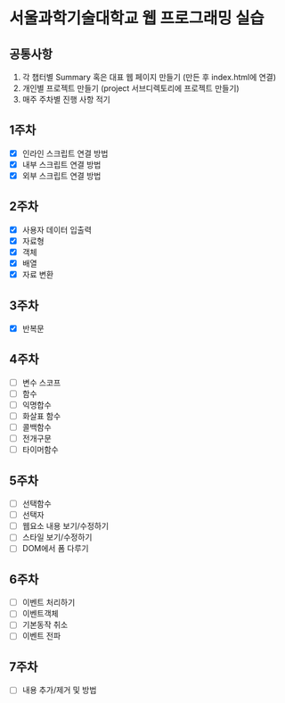 # 서울과학기술대학교 웹 프로그래밍 실습

## 공통사항
1. 각 챕터별 Summary 혹은 대표 웹 페이지 만들기 (만든 후 index.html에 연결)
2. 개인별 프로젝트 만들기 (project 서브디렉토리에 프로젝트 만들기)
3. 매주 주차별 진행 사항 적기

## 1주차
- [x] 인라인 스크립트 연결 방법
- [x] 내부 스크립트 연결 방법
- [x] 외부 스크립트 연결 방법

## 2주차
- [x] 사용자 데이터 입출력
- [x] 자료형
- [x] 객체
- [x] 배열
- [x] 자료 변환

## 3주차
- [x] 반복문

## 4주차
- [ ] 변수 스코프
- [ ] 함수
- [ ] 익명합수
- [ ] 화살표 함수
- [ ] 콜백함수
- [ ] 전개구문
- [ ] 타이머함수

## 5주차
- [ ] 선택함수
- [ ] 선택자
- [ ] 웹요소 내용 보기/수정하기
- [ ] 스타일 보기/수정하기
- [ ] DOM에서 폼 다루기

## 6주차
- [ ] 이벤트 처리하기
- [ ] 이벤트객체
- [ ] 기본동작 취소
- [ ] 이벤트 전파

## 7주차
- [ ] 내용 추가/제거 및 방법